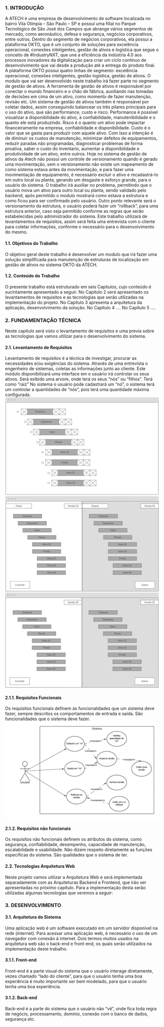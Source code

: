 ### 1. INTRODUÇÃO
A ATECH é uma empresa de desenvolvimento de software localizada no bairro Vila Olímpia – São Paulo – SP e possuí uma filial no Parque Tecnológico de São José dos Campos que abrange vários segmentos de mercado, como aeronáutico, defesa e segurança, negócios corporativos, entre outros. Dentro do segmento de negócios corporativos, ela possui a plataforma OKTO, que é um conjunto de soluções para excelência operacional, conexões inteligentes, gestão de ativos e logística que segue o conceito de #IndustryNXT, que une a eficiência da indústria 4.0 aos processos inovadores da digitalização para criar um ciclo contínuo de desenvolvimento que vai desde a produção até a entrega do produto final.
	A plataforma OKTO possuí quatro linhas de segmento: excelência operacional, conexões inteligentes, gestão logística, gestão de ativos. O modulo que vai ser desenvolvido neste trabalho irá fazer parte no segmento de gestão de ativos.
	A ferramenta de gestão de ativos é responsável por conectar o mundo financeiro e o chão de fábrica, auxiliando nas tomadas de decisões em cima de um ativo, como momento de fazer manutenção, revisão etc. Um sistema de gestão de ativos também é responsável por coletar dados, assim conseguindo balancear os três pilares principais para o uso do ativo, que são performance, custo e risco. Performance é possível visualizar a disponibilidade do ativo, a confiabilidade, manutenibilidade e o quanto ele está produzindo. Risco é o quanto um ativo pode impactar financeiramente na empresa, confiabilidade e disponibilidade. Custo é o valor que se gasta para produzir com aquele ativo. Com isso a intenção é de diminuir os custos de manutenção, minimizar defeitos de equipamentos, reduzir paradas não programadas, diagnosticar problemas de forma proativa, saber o custo do inventario, aumentar a disponibilidade e produtividade de um ativo, entre outros.
Hoje no sistema de gestão de ativos da Atech não possui um controle de versionamento quando é gerado uma movimentação, sem o versionamento não existe um mapeamento de como sistema estava antes da movimentação, e para fazer uma movimentação de equipamento, é necessário excluir o ativo e recadastrá-lo em outro local ou planta, gerando um desgaste e esforço grande, para o usuário do sistema.
O trabalho irá auxiliar no problema, permitindo que o usuário mova um ativo para outro local ou planta, sendo validado pelo backend, após permitido o modulo mostrará como estava a estrutura e como ficou para ser confirmado pelo usuário. Outro ponto relevante será o versionamento da estrutura, o usuário poderá fazer um “rollback”, para uma estrutura anterior, caso seja permitido conforme as regras que serão estabelecidas pelo administrador do sistema.
Este trabalho utilizará de levantamentos de requisitos, assim será feita uma entrevista com o cliente para coletar informações, conforme o necessário para o desenvolvimento do mesmo.
#### 1.1. Objetivos do Trabalho 
O objetivo geral deste trabalho é desenvolver um modulo que irá fazer uma solução simplificada para manutenção de estruturas de localização em gestão de ativos no sistema OKTO da ATECH.
#### 1.2. Conteúdo do Trabalho
O presente trabalho está estruturado em seis Capítulos, cujo conteúdo é sucintamente apresentado a seguir:
No Capítulo 2 será apresentado os levantamentos de requisitos e as tecnologias que serão utilizadas na implementação do projeto.
No Capítulo 3 apresenta a arquitetura da aplicação, desenvolvimento da solução.
No Capítulo 4 ....
No Capítulo 5 ....


### 2. FUNDAMENTAÇÃO TÉCNICA
Neste capítulo será visto o levantamento de requisitos e uma previa sobre as tecnologias que vamos utilizar para o desenvolvimento do sistema. 
#### 2.1. Levantamento de Requisitos
Levantamento de requisitos é a técnica de investigar, procurar as necessidades e/ou exigências do sistema. Através de uma entrevista o engenheiro de sistemas, coletas as informações junto ao cliente.
Este módulo disponibilizará uma interface em o usuário irá controlar os seus ativos. Será exibido uma arvore, onde terá os seus “nós” ou “filhos”. Terá como “raiz” No sistema o usuário pode cadastrará um “nó”, o sistema terá um controlar a quantidades de “nós”, pois terá uma quantidade máxima configurada. 
 ![](/img/Imagem1.png)
 ![](/img/Imagem2.png)
 ![](/img/Imagem3.png)
 
#### 2.1.1. Requisitos Funcionais
Os requisitos funcionais definem as funcionalidades que um sistema deve fazer, sempre descritos os comportamentos de entrada e saída. São funcionalidades que o sistema deve fazer.
![](/img/Imagem4.png)
 
#### 2.1.2. Requisitos não funcionais
Os requisitos não funcionais definem os atributos do sistema, como segurança, confiabilidade, desempenho, capacidade de manutenção, escalabilidade e usabilidade. Não dizem respeito diretamente as funções específicas do sistema. São qualidades que o sistema de ter.

#### 2.2. Tecnologias Arquitetura Web
Neste projeto vamos utilizar a Arquitetura Web e será implementada separadamente com as Arquiteturas Backend e Frontend, que irão ser apresentadas no próximo capítulo. Para a implementação desta serão utilizadas algumas tecnologias que veremos a seguir:

### 3. DESENVOLVIMENTO

#### 3.1. Arquitetura do Sistema
Uma aplicação web é um software executado em um servidor disponível na rede (internet). Para acessar uma aplicação web, é necessário o uso de um navegador com conexão à internet.
Dois termos muitos usados na arquitetura web são o back-end e front-end, os quais serão utilizados na implementação deste trabalho.

#### 3.1.1. Front-end
Front-end é a parte visual do sistema que o usuário interage diretamente, vezes chamado “lado do cliente”, para que o usuário tenha uma boa experiência é muito importante ser bem modelado, para que o usuário tenha uma boa experiência. 

#### 3.1.2. Back-end
Back-end é a parte do sistema que o usuário não “vê”, onde fica toda regra de negócio, processamento, domínio, conexão com o banco de dados, segurança etc.

